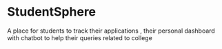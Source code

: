 # StudentSphere
A place for students to track their applications , their personal dashboard with chatbot to help their queries related to college
